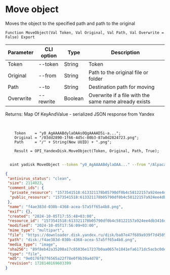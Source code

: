 ﻿---
sidebar_position: 9
---

# Move object
 Moves the object to the specified path and path to the original



`Function MoveObject(Val Token, Val Original, Val Path, Val Overwrite = False) Export`

  | Parameter | CLI option | Type | Description |
  |-|-|-|-|
  | Token | --token | String | Token |
  | Original | --from | String | Path to the original file or folder |
  | Path | --to | String | Destination path for moving |
  | Overwrite | --rewrite | Boolean | Overwrite if a file with the same name already exists |

  
  Returns:  Map Of KeyAndValue - serialized JSON response from Yandex

<br/>




```bsl title="Code example"
    Token    = "y0_AgAAAABdylaOAAs0QgAAAAD5i-a...";
    Original = "/03dd2890-1f66-4d5c-80b3-87a0d2824723.png";
    Path     = "/" + String(New UUID) + ".png";

    Result = OPI_YandexDisk.MoveObject(Token, Original, Path, True);
```



```sh title="CLI command example"
    
  oint yadisk MoveObject --token "y0_AgAAAABdylaOAA..." --from "/Alpaca.png" --to "/TestFolder/Alpaca (Moved).png" --rewrite %rewrite%

```

```json title="Result"
{
 "antivirus_status": "clean",
 "size": 2114023,
 "comment_ids": {
  "private_resource": "1573541518:613321178b05790df0b4c58122157a924ee4db3416d47381516eafd16b426657",
  "public_resource": "1573541518:613321178b05790df0b4c58122157a924ee4db3416d47381516eafd16b426657"
 },
 "name": "f4ae383d-030b-4368-acea-57a5ff65a4b8.png",
 "exif": {},
 "created": "2024-10-05T17:55:48+03:00",
 "resource_id": "1573541518:613321178b05790df0b4c58122157a924ee4db3416d47381516eafd16b426657",
 "modified": "2024-10-05T17:56:09+03:00",
 "mime_type": "multipart",
 "file": "https://downloader.disk.yandex.ru/disk/ba07e47f689a939f7d4505e965d1397d3394b2a58b7fcf6f0d3c0528afcc6c5b/67018bca/gwThwhLBKYvLhQCNnqAHiheNGzC_GrcINLjKfGL-iFxSZC-V0pT00qrr-5minWJzRluxb4Cd2iSgOIgtMkAXZA%3D%3D?uid=1573541518&filename=f4ae383d-030b-4368-acea-57a5ff65a4b8.png&disposition=attachment&hash=&limit=0&content_type=multipart&owner_uid=1573541518&fsize=2114023&hid=03d7263840468e281bd0b238a26e7d0d&media_type=image&tknv=v2&etag=9e0176f87f6565a22f78e0f9b39a4d78",
 "path": "disk:/f4ae383d-030b-4368-acea-57a5ff65a4b8.png",
 "media_type": "image",
 "sha256": "89f8eb42a35208a17c85036e17237b0aa0657e1841efa6171dc5acbc0dea9e18",
 "type": "file",
 "md5": "9e0176f87f6565a22f78e0f9b39a4d78",
 "revision": 1728140169603399
}
```
